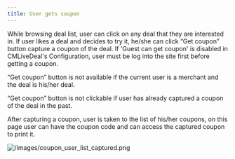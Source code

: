 ```yaml
---
title: User gets coupon
---
```

While browsing deal list, user can click on any deal that they are interested in. If user likes a deal and decides to try it, he/she can click “Get coupon” button capture a coupon of the deal. If 'Guest can get coupon' is disabled in CMLiveDeal's Configuration, user must be log into the site first before getting a coupon.

“Get coupon” button is not available if the current user is a merchant and the deal is his/her deal.

“Get coupon” button is not clickable if user has already captured a coupon of the deal in the past.

After capturing a coupon, user is taken to the list of his/her coupons, on this page user can have the coupon code and can access the captured coupon to print it.

![/images/coupon_user_list_captured.png](/images/coupon_user_list_captured.png)